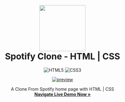 <div align="center">

<h1 align="center">
    <img src="https://i.imgur.com/SvvlmxY.png" width="150">
    <br />
    Spotify Clone - HTML | CSS
</h1>

![HTML5](https://img.shields.io/badge/html5-%23E34F26.svg?style=for-the-badge&logo=html5&logoColor=white)
![CSS3](https://img.shields.io/badge/css3-%231572B6.svg?style=for-the-badge&logo=css3&logoColor=white)



<div align="center">
  	<a href="#">
      <img src="https://i.imgur.com/f3iLn2b.jpg" alt="preview" />
  	</a>
</div>

<p align="center">
      A Clone From Spotify home page with HTML | CSS
    <br />
    <a 
      href="https://marceleeller.github.io/spotify-clone/">
      <strong>Navigate Live Demo Now »</strong>
    </a>
  </p>

</div>